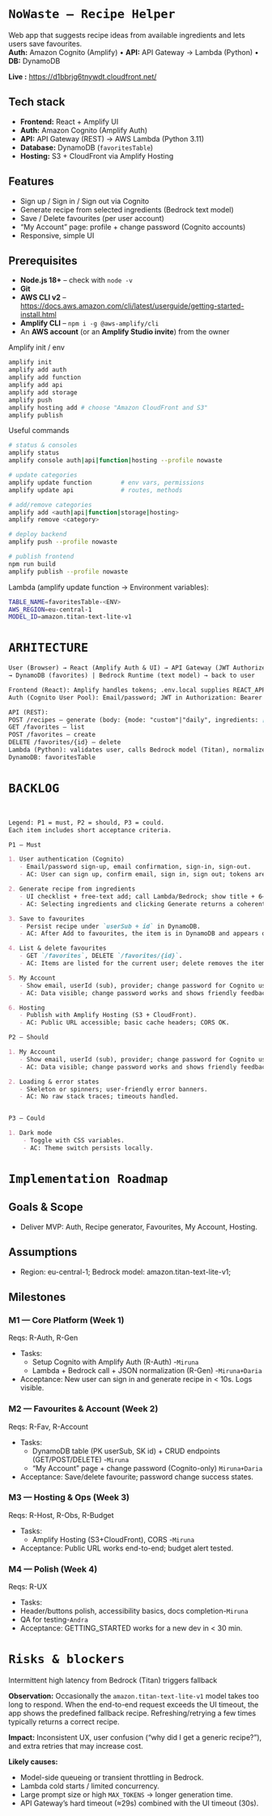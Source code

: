 # `NoWaste – Recipe Helper`

Web app that suggests recipe ideas from available ingredients and lets users save favourites.  
**Auth:** Amazon Cognito (Amplify) • **API:** API Gateway → Lambda (Python) • **DB:** DynamoDB

**Live :** https://d1bbrjg6tnywdt.cloudfront.net/


## Tech stack
- **Frontend:** React + Amplify UI  
- **Auth:** Amazon Cognito (Amplify Auth)  
- **API:** API Gateway (REST) → AWS Lambda (Python 3.11)  
- **Database:** DynamoDB (`favoritesTable`)  
- **Hosting:** S3 + CloudFront via Amplify Hosting  


## Features
- Sign up / Sign in / Sign out via Cognito
- Generate recipe from selected ingredients (Bedrock text model)
- Save / Delete favourites (per user account)
- “My Account” page: profile + change password (Cognito accounts)
- Responsive, simple UI


## Prerequisites

- **Node.js 18+** – check with `node -v`
- **Git**
- **AWS CLI v2** – <https://docs.aws.amazon.com/cli/latest/userguide/getting-started-install.html>
- **Amplify CLI** – `npm i -g @aws-amplify/cli`
- An **AWS account** (or an **Amplify Studio invite**) from the owner

Amplify init / env
```bash
amplify init
amplify add auth
amplify add function
amplify add api
amplify add storage
amplify push
amplify hosting add # choose "Amazon CloudFront and S3"
amplify publish
```


Useful commands
```bash
# status & consoles
amplify status
amplify console auth|api|function|hosting --profile nowaste

# update categories
amplify update function        # env vars, permissions
amplify update api             # routes, methods

# add/remove categories
amplify add <auth|api|function|storage|hosting>
amplify remove <category>

# deploy backend
amplify push --profile nowaste

# publish frontend
npm run build
amplify publish --profile nowaste
```

Lambda (amplify update function → Environment variables):
```bash
TABLE_NAME=favoritesTable-<ENV>
AWS_REGION=eu-central-1
MODEL_ID=amazon.titan-text-lite-v1
```

# `ARHITECTURE`
```markdown
User (Browser) → React (Amplify Auth & UI) → API Gateway (JWT Authorizer) → Lambda (Python)
→ DynamoDB (favorites) | Bedrock Runtime (text model) → back to user

Frontend (React): Amplify handles tokens; .env.local supplies REACT_APP_API_URL.
Auth (Cognito User Pool): Email/password; JWT in Authorization: Bearer <id_token>.

API (REST):
POST /recipes – generate (body: {mode: "custom"|"daily", ingredients: [...]})
GET /favorites – list
POST /favorites – create
DELETE /favorites/{id} – delete
Lambda (Python): validates user, calls Bedrock model (Titan), normalizes JSON, stores/reads DynamoDB items.
DynamoDB: favoritesTable
```

# `BACKLOG`
```markdown


Legend: P1 = must, P2 = should, P3 = could.  
Each item includes short acceptance criteria.

P1 – Must

1. User authentication (Cognito)
   - Email/password sign-up, email confirmation, sign-in, sign-out.
   - AC: User can sign up, confirm email, sign in, sign out; tokens are stored by Amplify.

2. Generate recipe from ingredients
   - UI checklist + free-text add; call Lambda/Bedrock; show title + 6–8 steps.
   - AC: Selecting ingredients and clicking Generate returns a coherent recipe in < 30 s.

3. Save to favourites
   - Persist recipe under `userSub + id` in DynamoDB.
   - AC: After Add to favourites, the item is in DynamoDB and appears on refresh.

4. List & delete favourites
   - GET `/favorites`, DELETE `/favorites/{id}`.
   - AC: Items are listed for the current user; delete removes the item.

5. My Account
   - Show email, userId (sub), provider; change password for Cognito user/pass accounts.
   - AC: Data visible; change password works and shows friendly feedback.

6. Hosting
   - Publish with Amplify Hosting (S3 + CloudFront).
   - AC: Public URL accessible; basic cache headers; CORS OK.

P2 – Should

1. My Account
   - Show email, userId (sub), provider; change password for Cognito user/pass accounts.
   - AC: Data visible; change password works and shows friendly feedback.

2. Loading & error states
   - Skeleton or spinners; user-friendly error banners.
   - AC: No raw stack traces; timeouts handled.


P3 – Could

1. Dark mode
    - Toggle with CSS variables.
    - AC: Theme switch persists locally.

```
# `Implementation Roadmap`

## Goals & Scope
- Deliver MVP: Auth, Recipe generator, Favourites, My Account, Hosting.

## Assumptions
- Region: eu-central-1; Bedrock model: amazon.titan-text-lite-v1;

## Milestones

### M1 — Core Platform (Week 1)
Reqs: R-Auth, R-Gen
- Tasks:
  - Setup Cognito with Amplify Auth (R-Auth)  -`Miruna`
  - Lambda + Bedrock call + JSON normalization (R-Gen) -`Miruna+Daria`
- Acceptance: New user can sign in and generate recipe in < 10s. Logs visible.

### M2 — Favourites & Account (Week 2)
Reqs: R-Fav, R-Account
- Tasks:
  - DynamoDB table (PK userSub, SK id) + CRUD endpoints (GET/POST/DELETE) -`Miruna`
  - “My Account” page + change password (Cognito-only) `Miruna+Daria`
- Acceptance: Save/delete favourite; password change success states.

### M3 — Hosting & Ops (Week 3)
Reqs: R-Host, R-Obs, R-Budget
- Tasks:
  - Amplify Hosting (S3+CloudFront), CORS -`Miruna`
- Acceptance: Public URL works end-to-end; budget alert tested.

### M4 — Polish (Week 4)
Reqs: R-UX
- Tasks:
 - Header/buttons polish, accessibility basics, docs completion-`Miruna`
 - QA for testing-`Andra`
- Acceptance: GETTING_STARTED works for a new dev in < 30 min.



# `Risks & blockers`

Intermittent high latency from Bedrock (Titan) triggers fallback

**Observation:** Occasionally the `amazon.titan-text-lite-v1` model takes too long to respond. When the end-to-end request exceeds the UI timeout, the app shows the predefined fallback recipe. Refreshing/retrying a few times typically returns a correct recipe.

**Impact:** Inconsistent UX, user confusion (“why did I get a generic recipe?”), and extra retries that may increase cost.

**Likely causes:**
- Model-side queueing or transient throttling in Bedrock.
- Lambda cold starts / limited concurrency.
- Large prompt size or high `MAX_TOKENS` → longer generation time.
- API Gateway’s hard timeout (≈29s) combined with the UI timeout (30s).
